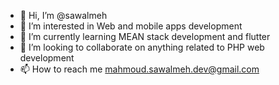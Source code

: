- 👋 Hi, I’m @sawalmeh
- 👀 I’m interested in Web and mobile apps development
- 🌱 I’m currently learning MEAN stack development and flutter 
- 💞️ I’m looking to collaborate on anything related to PHP web development
- 📫 How to reach me mahmoud.sawalmeh.dev@gmail.com

<!---
sawalmeh/sawalmeh is a ✨ special ✨ repository because its `README.md` (this file) appears on your GitHub profile.
You can click the Preview link to take a look at your changes.
--->
